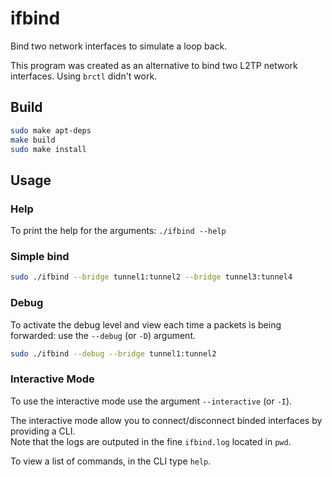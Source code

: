 # ifbind
Bind two network interfaces to simulate a loop back.

This program was created as an alternative to bind two L2TP network interfaces. Using `brctl` didn't work.

## Build
```bash
sudo make apt-deps
make build
sudo make install
```
## Usage

### Help
To print the help for the arguments: `./ifbind --help`

### Simple bind
```bash
sudo ./ifbind --bridge tunnel1:tunnel2 --bridge tunnel3:tunnel4
```

### Debug
To activate the debug level and view each time a packets is being forwarded:
use the `--debug` (or `-D`) argument.

```bash
sudo ./ifbind --debug --bridge tunnel1:tunnel2
```

### Interactive Mode
To use the interactive mode use the argument `--interactive` (or `-I`).

The interactive mode allow you to connect/disconnect binded interfaces by providing a CLI.  
Note that the logs are outputed in the fine `ifbind.log` located in `pwd`.

To view a list of commands, in the CLI type `help`.
